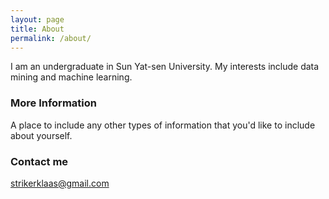 ```yaml
---
layout: page
title: About
permalink: /about/
---
```


I am an undergraduate in Sun Yat-sen University. My interests include data mining and machine learning.

### More Information

A place to include any other types of information that you'd like to include about yourself.

### Contact me

[strikerklaas@gmail.com](mailto:strikerklaas@gmail.com)
